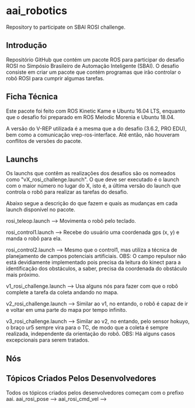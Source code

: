 # aai_robotics
Repository to participate on SBAI ROSI challenge.

## Introdução ##
Repositório GitHub que contém um pacote ROS para participar do desafio ROSI no Simpósio Brasileiro de Automação Inteligente (SBAI). O desafio consiste em criar um pacote que contém programas que irão controlar o robô ROSI para cumprir algumas tarefas. 

## Ficha Técnica ## 
Este pacote foi feito com ROS Kinetic Kame e Ubuntu 16.04 LTS, enquanto que o desafio foi preparado em ROS Melodic Morenia e Ubuntu 18.04.

A versão do V-REP utilizada é a mesma que a do desafio (3.6.2, PRO EDU), bem como a comunicação vrep-ros-interface. 
Até então, não houveram conflitos de versões do pacote.

## Launchs ##
Os launchs que contêm as realizações dos desafios são os nomeados como "vX_rosi_challenge.launch". O que deve ser executado é o launch com o maior número no lugar do X, isto é, a última versão do launch que controla o robô para realizar as tarefas do desafio.

Abaixo segue a descrição do que fazem e quais as mudanças em cada launch disponível no pacote.

rosi_teleop.launch --> Movimenta o robô pelo teclado.

rosi_control1.launch --> Recebe do usuário uma coordenada gps (x, y) e manda o robô para ela.

rosi_control2.launch --> Mesmo que o control1, mas utiliza a técnica de planejamento de campos potenciais artificiais. OBS: O campo repulsor não está devidiamente implementado pois precisa da leitura do kinect para a identificação dos obstáculos, a saber, precisa da coordenada do obstáculo mais próximo.

v1_rosi_challenge.launch --> Usa alguns nós para fazer com que o robô complete a tarefa da coleta andando no mapa.

v2_rosi_challenge.launch --> Similar ao v1, no entando, o robô é capaz de ir e voltar em uma parte do mapa por tempo infinito.

v3_rosi_challenge.launch --> Similar ao v2, no entando, pelo sensor hokuyo, o braço ur5 sempre vira para o TC, de modo que a coleta é sempre realizada, independente da orientação do robô. OBS: Há alguns casos excepcionais para serem tratados.

## Nós ##


## Tópicos Criados Pelos Desenvolvedores ##
Todos os tópicos criados pelos desenvolvedores começam com o prefixo aai.
aai_rosi_pose -->
aai_rosi_cmd_vel -->
